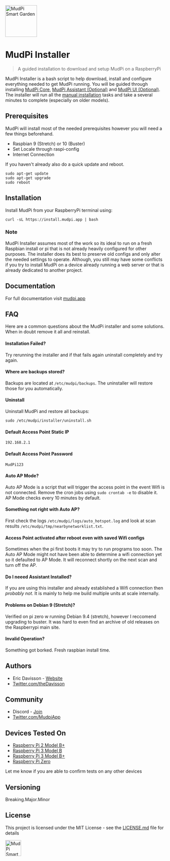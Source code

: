 <img alt="MudPi Smart Garden" title="MudPi Smart Garden" src="https://mudpi.app/img/mudPI_LOGO_small_flat.png" width="100px">

# MudPi Installer
> A guided installation to download and setup MudPi on a RaspberryPi

MudPi Installer is a bash script to help download, install and configure everything needed to get MudPi running. You will be guided through installing [MudPi Core](https://github.com/mudpi/mudpi-core), [MudPi Assistant (Optional)](https://github.com/mudpi/assistant) and [MudPi UI (Optional)](https://github.com/mudpi/ui). The installer will run all the [manual installation](docs/MANUAL_INSTALL.md) tasks and take a several minutes to complete (especially on older models).

## Prerequisites
MudPi will install most of the needed prerequisites however you will need a few things beforehand.
* Raspbian 9 (Stretch) or 10 (Buster)
* Set Locale through raspi-config
* Internet Connection

If you haven't already also do a quick update and reboot.
```
sudo apt-get update
sudo apt-get upgrade
sudo reboot
```


## Installation
Install MudPi from your RaspberryPi terminal using:
```
curl -sL https://install.mudpi.app | bash
```


### Note
MudPi Installer assumes most of the work so its ideal to run on a fresh Raspbian install or pi that is not already heavily configured for other purposes. The installer does its best to preserve old configs and only alter the needed settings to operate. Although, you still may have some conflicts if you try to install MudPi on a device already running a web server or that is already dedicated to another project.


## Documentation
For full documentation visit [mudpi.app](https://mudpi.app/docs)


## FAQ
Here are a common questions about the MudPi installer and some solutions. When in doubt remove it all and reinstall.
#### Installation Failed?
Try rerunning the installer and if that fails again uninstall completely and try again.
#### Where are backups stored?
Backups are located at `/etc/mudpi/backups`. The uninstaller will restore those for you automatically.
#### Uninstall
Uninstall MudPi and restore all backups:
```
sudo /etc/mudpi/installer/uninstall.sh
```
#### Default Access Point Static IP
`192.168.2.1`
#### Default Access Point Password
`MudPi123`
#### Auto AP Mode?
Auto AP Mode is a script that will trigger the access point in the event Wifi is not connected. Remove the cron jobs using `sudo crontab -e` to disable it. AP Mode checks every 10 minutes by default.
#### Something not right with Auto AP?
First check the logs `/etc/mudpi/logs/auto_hotspot.log` and look at scan results `/etc/mudpi/tmp/nearbynetworklist.txt`.
#### Access Point activated after reboot even with saved Wifi configs
Sometimes when the pi first boots it may try to run programs too soon. The Auto AP Mode might not have been able to determine a wifi connection yet so it defaulted to AP Mode. It will reconnect shortly on the next scan and turn off the AP.
#### Do I neeed Assistant Installed?
If you are using this installer and already established a Wifi connection then *probably not*. It is mainly to help me build multiple units at scale internally.
#### Problems on Debian 9 (Stretch)?
Verified on pi zero w running Debian 9.4 (stretch), however I reccomend upgrading to buster. It was hard to even find an archive of old releases on the Raspberrypi main site.
#### Invalid Operation?
Something got borked. Fresh raspbian install time.

## Authors
* Eric Davisson  - [Website](http://ericdavisson.com)
* [Twitter.com/theDavisson](https://twitter.com/theDavisson)

## Community
* Discord  - [Join](https://discord.gg/daWg2YH)
* [Twitter.com/MudpiApp](https://twitter.com/mudpiapp)

## Devices Tested On
* [Raspberry Pi 2 Model B+](https://www.raspberrypi.org/products/raspberry-pi-2-model-b/)
* [Raspberry Pi 3 Model B](https://www.raspberrypi.org/products/raspberry-pi-3-model-b/)
* [Raspberry Pi 3 Model B+](https://www.raspberrypi.org/products/raspberry-pi-3-model-b/)
* [Raspberry Pi Zero](https://www.raspberrypi.org/products/raspberry-pi-zero/)

Let me know if you are able to confirm tests on any other devices

## Versioning
Breaking.Major.Minor

## License
This project is licensed under the MIT License - see the [LICENSE.md](LICENSE.md) file for details


<img alt="MudPi Smart Garden" title="MudPi Smart Garden" src="https://mudpi.app/img/mudPI_LOGO_small_flat.png" width="50px">

